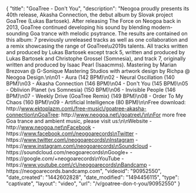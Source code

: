{
    "title": "GoaTree - Don't You",
    "description": "Neogoa proudly presents its 40th release, Akasha Connection, the debut album by Slovak project GoaTree (Lukas Bartosek). After releasing The Force on Neogoa back in 2013, GoaTree continued developing his sound by blending modern-sounding Goa trance with melodic psytrance. The results are contained on this album: 7 previously unreleased tracks as well as one collaboration and a remix showcasing the range of GoaTree\u2019s talents. All tracks written and produced by Lukas Bartosek except track 5, written and produced by Lukas Bartosek and Christophe Grossel (Somnesia), and track 7, originally written and produced by Isaac Pearl (Isaacmms). Mastering by Marian Brezovan @ G-Sonique Mastering Studios with artwork design by Richpa @ Neogoa Design.\n\n01 - Aura (142 BPM)\n02 - Neural Oscillation (140 BPM)\n03 - Akasha Connection (146 BPM)\n04 - Don't You (145 BPM)\n05 - Oblivion Planet (vs Somnesia) (150 BPM)\n06 - Invisible People (146 BPM)\n07 - Weekly Drive (GoaTree Remix) (149 BPM)\n08 - Order To My Chaos (160 BPM)\n09 - Artificial Intelligence (80 BPM)\n\nFree download: http:\/\/www.ektoplazm.com\/free-music\/goatree-akasha-connection\nGoaTree: http:\/\/www.neogoa.net\/goatree\/\n\nFor more free Goa trance and ambient music, please visit us:\n\nWebsite - http:\/\/www.neogoa.net\nFacebook - https:\/\/www.facebook.com\/neogoarecords\nTwitter - https:\/\/www.twitter.com\/neogoarecords\nInstagram - https:\/\/www.instagram.com\/neogoarecords\nSoundcloud - https:\/\/soundcloud.com\/neogoarecords\nGoogle+ - https:\/\/google.com\/+neogoarecords\nYouTube - https:\/\/www.youtube.com\/c\/neogoarecords\nBandcamp - https:\/\/neogoarecords.bandcamp.com",
    "videoid": "90952550",
    "date_created": "1442602828",
    "date_modified": "1494456115",
    "type": "captivate",
    "layout": "video",
    "url": "\/v\/goatree-don-t-you\/90952550"
}